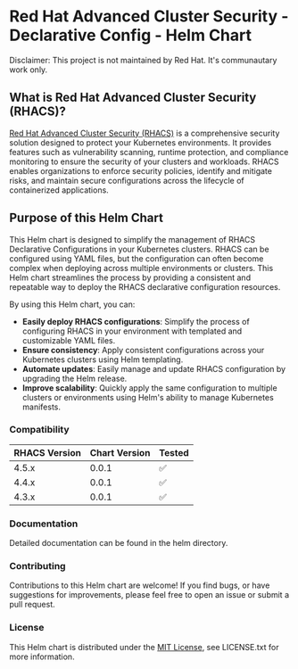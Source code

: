 # Red Hat Advanced Cluster Security - Declarative Config - Helm Chart

Disclaimer: This project is not maintained by Red Hat. It's communautary work only.

## What is Red Hat Advanced Cluster Security (RHACS)?

[Red Hat Advanced Cluster Security (RHACS)](https://www.redhat.com/en/technologies/cloud-computing/openshift/advanced-cluster-security) is a comprehensive security solution designed to protect your Kubernetes environments. It provides features such as vulnerability scanning, runtime protection, and compliance monitoring to ensure the security of your clusters and workloads. RHACS enables organizations to enforce security policies, identify and mitigate risks, and maintain secure configurations across the lifecycle of containerized applications.

## Purpose of this Helm Chart

This Helm chart is designed to simplify the management of RHACS Declarative Configurations in your Kubernetes clusters. RHACS can be configured using YAML files, but the configuration can often become complex when deploying across multiple environments or clusters. This Helm chart streamlines the process by providing a consistent and repeatable way to deploy the RHACS declarative configuration resources.

By using this Helm chart, you can:

- **Easily deploy RHACS configurations**: Simplify the process of configuring RHACS in your environment with templated and customizable YAML files.
- **Ensure consistency**: Apply consistent configurations across your Kubernetes clusters using Helm templating.
- **Automate updates**: Easily manage and update RHACS configuration by upgrading the Helm release.
- **Improve scalability**: Quickly apply the same configuration to multiple clusters or environments using Helm's ability to manage Kubernetes manifests.

### Compatibility

| RHACS Version 	| Chart Version 	| Tested  |
|---------------	|---------------	|-------- |
| 4.5.x           	| 0.0.1              	| ✅      |
| 4.4.x           	| 0.0.1              	| ✅      |
| 4.3.x           	| 0.0.1             	| ✅      |

### Documentation

Detailed documentation can be found in the helm directory.

### Contributing

Contributions to this Helm chart are welcome! If you find bugs, or have suggestions for improvements, please feel free to open an issue or submit a pull request.

### License

This Helm chart is distributed under the [MIT License](https://opensource.org/license/MIT), see LICENSE.txt for more information.

